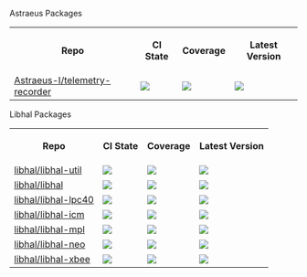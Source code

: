 
<table>
  <tr>
    <th>
      <p>Repo</p>
    </th>
    <th>
      <p>CI State</p>
    </th>
    <th>
      <p>Coverage</p>
    </th>
    <th>
      <p>Latest Version</p>
    </th>
  </tr>


Astraeus Packages
  <tr>
    <td>
      <a href="https://github.com/Astraeus-I/telemetry-recorder">Astraeus-I/telemetry-recorder</a>
    </td>
    <td>
      <a href="https://github.com/Astraeus-I/telemetry-recorder/actions/workflows/ci.yml"><img src="https://github.com/Astraeus-I/telemetry-recorderactions/workflows/ci.yml/badge.svg" /></a>
    </td>
    <td>
      <img src="https://astraeus-i.github.io/telemetry-recorder/coverage/coverage.svg">
    </td>
    <td>
      <a href="https://github.com/Astraeus-I/telemetry-recorder/blob/main/conanfile.py"><img src="https://github.com/Astraeus-I/telemetry-recorder/latest_version.svg" /></a>
    </td>
  </tr>

  </table>


  Libhal Packages
  <table>
  <tr>
    <th>
      <p>Repo</p>
    </th>
    <th>
      <p>CI State</p>
    </th>
    <th>
      <p>Coverage</p>
    </th>
    <th>
      <p>Latest Version</p>
    </th>
  </tr>
  
  
  
  <tr>
    <td>
      <a href="https://github.com/libhal/libhal-util/">libhal/libhal-util</a>
    </td>
    <td>
      <a href="https://github.com/libhal/libhal-util/actions/workflows/ci.yml"><img src="https://github.com/libhal/libhal-util/actions/workflows/ci.yml/badge.svg" /></a>
    </td>
    <td>
      <img src="https://libhal.github.io/libhal-util/coverage/coverage.svg">
    </td>
    <td>
      <a href="https://github.com/libhal/libhal-util/blob/main/conanfile.py"><img src="https://libhal.github.io/libhal-util/latest_version.svg" /></a>
    </td>
  </tr>

  <tr>
    <td>
      <a href="https://github.com/libhal/libhal/">libhal/libhal</a>
    </td>
    <td>
      <a href="https://github.com/libhal/libhal/actions/workflows/ci.yml"><img src="https://github.com/libhal/libhal/actions/workflows/ci.yml/badge.svg" /></a>
    </td>
    <td>
      <img src="https://libhal.github.io/libhal/coverage/coverage.svg">
    </td>
    <td>
      <a href="https://github.com/libhal/libhal/blob/main/conanfile.py"><img src="https://libhal.github.io/libhal/latest_version.svg" /></a>
    </td>
  </tr>  
  
  <tr>
    <td>
      <a href="https://github.com/libhal/libhal-lpc40/">libhal/libhal-lpc40</a>
    </td>
    <td>
      <a href="https://github.com/libhal/libhal-lpc40/actions/workflows/ci.yml"><img src="https://github.com/libhal/libhal-lpc40/actions/workflows/ci.yml/badge.svg" /></a>
    </td>
    <td>
      <img src="https://libhal.github.io/libhal-lpc40/coverage/coverage.svg">
    </td>
    <td>
      <a href="https://github.com/libhal/libhal-lpc40/blob/main/conanfile.py"><img src="https://libhal.github.io/libhal-lpc40/latest_version.svg" /></a>
    </td>
  </tr>



  <tr>
    <td>
      <a href="https://github.com/libhal/libhal-icm/">libhal/libhal-icm</a>
    </td>
    <td>
      <a href="https://github.com/libhal/libhal-icm/actions/workflows/ci.yml"><img src="https://github.com/libhal/libhal-icm/actions/workflows/ci.yml/badge.svg" /></a>
    </td>
    <td>
      <img src="https://libhal.github.io/libhal-icm/coverage/coverage.svg">
    </td>
    <td>
      <a href="https://github.com/libhal/libhal-icm/blob/main/conanfile.py"><img src="https://libhal.github.io/libhal-icm/latest_version.svg" /></a>
    </td>
  </tr>


  <tr>
    <td>
      <a href="https://github.com/libhal/libhal-mpl/">libhal/libhal-mpl</a>
    </td>
    <td>
      <a href="https://github.com/libhal/libhal-mpl/actions/workflows/ci.yml"><img src="https://github.com/libhal/libhal-mpl/actions/workflows/ci.yml/badge.svg" /></a>
    </td>
    <td>
      <img src="https://libhal.github.io/libhal-mpl/coverage/coverage.svg">
    </td>
    <td>
      <a href="https://github.com/libhal/libhal-mpl/blob/main/conanfile.py"><img src="https://libhal.github.io/libhal-mpl/latest_version.svg" /></a>
    </td>
  </tr>

  <tr>
    <td>
      <a href="https://github.com/libhal/libhal-neo/">libhal/libhal-neo</a>
    </td>
    <td>
      <a href="https://github.com/libhal/libhal-neo/actions/workflows/ci.yml"><img src="https://github.com/libhal/libhal-neo/actions/workflows/ci.yml/badge.svg" /></a>
    </td>
    <td>
      <img src="https://libhal.github.io/libhal-neo/coverage/coverage.svg">
    </td>
    <td>
      <a href="https://github.com/libhal/libhal-neo/blob/main/conanfile.py"><img src="https://libhal.github.io/libhal-neo/latest_version.svg" /></a>
    </td>
  </tr>


  <tr>
    <td>
      <a href="https://github.com/libhal/libhal-xbee/">libhal/libhal-xbee</a>
    </td>
    <td>
      <a href="https://github.com/libhal/libhal-xbee/actions/workflows/ci.yml"><img src="https://github.com/libhal/libhal-xbee/actions/workflows/ci.yml/badge.svg" /></a>
    </td>
    <td>
      <img src="https://libhal.github.io/libhal-xbee/coverage/coverage.svg">
    </td>
    <td>
      <a href="https://github.com/libhal/libhal-xbee/blob/main/conanfile.py"><img src="https://libhal.github.io/libhal-xbee/latest_version.svg" /></a>
    </td>
  </tr>



  </table>
